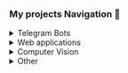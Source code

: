 ### My projects Navigation :scroll:

<details>
<summary> Telegram Bots</summary>

  <ol>
    <li>
      <a href="https://github.com/DaKuz47/tgbot_reminder">Reminder Bot</a>
    </li>
  </ol>
  
</details>
<details>
<summary>Web applications</summary>

  <ol>
    <li>
      <a href="https://github.com/DaKuz47/todo_django">Django Todo lists</a>
    </li>
  </ol>
  
</details>
<details>
<summary>Computer Vision</summary>

  <ol>
    <li>
      <a href="https://github.com/DaKuz47/dehaze">Haze remover</a>
    </li>
  </ol>
  
</details>
<details>
<summary>Other</summary>

  <ol>
    <li>
      <a href="https://github.com/DaKuz47/gos_zakupki">gov.zakupki.ru Parser</a> <i>Private</i>
    </li>
  </ol>
  
</details>



<!--
**DaKuz47/DaKuz47** is a ✨ _special_ ✨ repository because its `README.md` (this file) appears on your GitHub profile.

Here are some ideas to get you started:

- 🔭 I’m currently working on ...
- 🌱 I’m currently learning ...
- 👯 I’m looking to collaborate on ...
- 🤔 I’m looking for help with ...
- 💬 Ask me about ...
- 📫 How to reach me: ...
- 😄 Pronouns: ...
- ⚡ Fun fact: ...
-->
